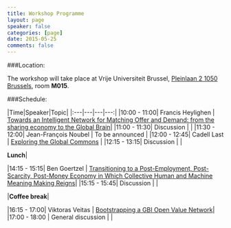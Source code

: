 ```yaml
---
title: Workshop Programme
layout: page
speaker: false
categories: [page]
date: 2015-05-25
comments: false
---
```


###Location:

The workshop will take place at Vrije Universiteit Brussel, [Pleinlaan 2 1050 Brussels](https://www.google.be/maps/place/Vrije+Universiteit+Brussel/@50.8230583,4.3925353,15z/data=!4m2!3m1!1s0x0:0x34a700e47f2f7fc5), room <strong>M015</strong>.

###Schedule:

|Time|Speaker|Topic|
|:---|---|---|---:|
|10:00 - 11:00| Francis Heylighen | <a href="{{site.baseurl}}/speakers/francis/">Towards an Intelligent Network for Matching Offer and Demand: from the sharing economy to the Global Brain</a>|
|11:00 - 11:30| Discussion | | 
|11:30 - 12:00| Jean-François Noubel | To be announced |
|12:00 - 12:45| Cadell Last | <a href="speakers/last">Exploring the Global Commons</a> |
|12:15 - 13:15| Discussion | |

<strong>Lunch</strong>|

|14:15 - 15:15| Ben Goertzel | <a href="{{site.baseurl}}/speakers/ben/">Transitioning to a Post-Employment, Post-Scarcity, Post-Money Economy in Which Collective Human and Machine Meaning Making Reigns</a>|
|15:15 - 15:45| Discussion | |

|<strong>Coffee break</strong>|

|16:15 - 17:00| Viktoras Veitas | <a href="{{site.baseurl}}/speakers/vveitas/">Bootstrapping a GBI Open Value Network</a>|
|17:00 - 18:00 | General discussion | |






